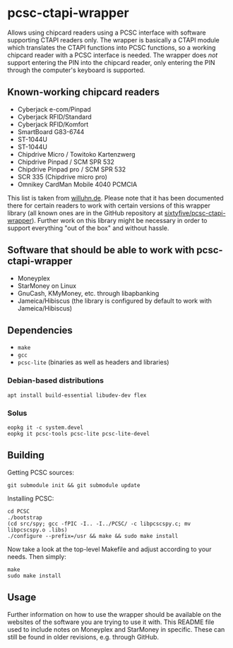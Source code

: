 pcsc-ctapi-wrapper
==================

Allows using chipcard readers using a PCSC interface with software supporting CTAPI readers only. The wrapper is basically a CTAPI module which translates the CTAPI functions into PCSC functions, so a working chipcard reader with a PCSC interface is needed. The wrapper does *not* support entering the PIN into the chipcard reader, only entering the PIN through the computer's keyboard is supported.

Known-working chipcard readers
------------------------------

* Cyberjack e-com/Pinpad
* Cyberjack RFID/Standard
* Cyberjack RFID/Komfort
* SmartBoard G83-6744
* ST-1044U
* ST-1044U
* Chipdrive Micro / Towitoko Kartenzwerg
* Chipdrive Pinpad / SCM SPR 532
* Chipdrive Pinpad pro / SCM SPR 532
* SCR 335 (Chipdrive micro pro)
* Omnikey CardMan Mobile 4040 PCMCIA

This list is taken from [willuhn.de](http://www.willuhn.de/wiki/doku.php?id=support:list:kartenleser#scm_chipdrive). Please note that it has been documented there for certain readers to work with certain versions of this wrapper library (all known ones are in the GitHub repository at [sixtyfive/pcsc-ctapi-wrapper](https://github.com/sixtyfive/pcsc-ctapi-wrapper)). Further work on this library might be necessary in order to support everything "out of the box" and without hassle.

Software that should be able to work with pcsc-ctapi-wrapper
------------------------------------------------------------

* Moneyplex
* StarMoney on Linux
* GnuCash, KMyMoney, etc. through libapbanking
* Jameica/Hibiscus (the library is configured by default to work with Jameica/Hibiscus)

Dependencies
------------

* `make`
* `gcc`
* `pcsc-lite` (binaries as well as headers and libraries)

### Debian-based distributions

```
apt install build-essential libudev-dev flex
```

### Solus

```
eopkg it -c system.devel
eopkg it pcsc-tools pcsc-lite pcsc-lite-devel
```

Building
--------

Getting PCSC sources:

```
git submodule init && git submodule update
```

Installing PCSC:

```
cd PCSC
./bootstrap
(cd src/spy; gcc -fPIC -I.. -I../PCSC/ -c libpcscspy.c; mv libpcscspy.o .libs)
./configure --prefix=/usr && make && sudo make install
```

Now take a look at the top-level Makefile and adjust according to your needs. Then simply:

```
make
sudo make install
```

Usage
-----

Further information on how to use the wrapper should be available on the websites of the software you are trying to use it with. This README file used to include notes on Moneyplex and StarMoney in specific. These can still be found in older revisions, e.g. through GitHub.
